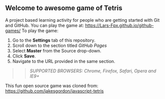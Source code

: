 ## Welcome to awesome game of Tetris

A project based learning activity for people who are getting started with Git and GitHub.
You can play the game at: https://Lars-Fpx.github.io/github-games/
To play the game:
1. Go to the **Settings** tab of this repository.
1. Scroll down to the section titled _GitHub Pages_
1. Select **Master** from the Source drop-down.
1. Click **Save**.
1. Navigate to the URL provided in the same section.

>> _*SUPPORTED BROWSERS*: Chrome, Firefox, Safari, Opera and IE9+_


This fun open source game was cloned from: https://github.com/jakesgordon/javascript-tetris
